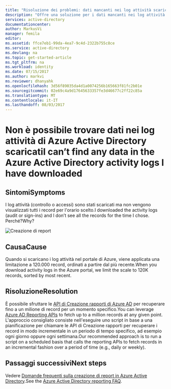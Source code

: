 ```yaml
---
title: "Risoluzione dei problemi: dati mancanti nei log attività scaricati di Azure Active Directory | Microsoft Docs"
description: "Offre una soluzione per i dati mancanti nei log attività scaricati di Azure Active Directory."
services: active-directory
documentationcenter: 
author: MarkusVi
manager: femila
editor: 
ms.assetid: ffce7eb1-99da-4ea7-9c4d-2322b755c8ce
ms.service: active-directory
ms.devlang: na
ms.topic: get-started-article
ms.tgt_pltfrm: na
ms.workload: identity
ms.date: 07/15/2017
ms.author: markvi
ms.reviewer: dhanyahk
ms.openlocfilehash: 3d56f89035da4d1a0074256b165663f81fc2b01e
ms.sourcegitcommit: 02e69c4a9d17645633357fe3d46677c2ff22c85a
ms.translationtype: MT
ms.contentlocale: it-IT
ms.lasthandoff: 08/03/2017
---
```

# <a name="i-cant-find-any-data-in-the-azure-active-directory-activity-logs-i-have-downloaded"></a><span data-ttu-id="08ae9-103">Non è possibile trovare dati nei log attività di Azure Active Directory scaricati</span><span class="sxs-lookup"><span data-stu-id="08ae9-103">I can’t find any data in the Azure Active Directory activity logs I have downloaded</span></span>


## <a name="symptoms"></a><span data-ttu-id="08ae9-104">Sintomi</span><span class="sxs-lookup"><span data-stu-id="08ae9-104">Symptoms</span></span>

<span data-ttu-id="08ae9-105">I log attività (controllo o accessi) sono stati scaricati ma non vengono visualizzati tutti i record per l'orario scelto.</span><span class="sxs-lookup"><span data-stu-id="08ae9-105">I downloaded the activity logs (audit or sign-ins) and I don’t see all the records for the time I chose.</span></span> <span data-ttu-id="08ae9-106">Perché?</span><span class="sxs-lookup"><span data-stu-id="08ae9-106">Why?</span></span> 

 ![Creazione di report](./media/active-directory-reporting-troubleshoot-missing-data-download/01.png)
 

## <a name="cause"></a><span data-ttu-id="08ae9-108">Causa</span><span class="sxs-lookup"><span data-stu-id="08ae9-108">Cause</span></span>

<span data-ttu-id="08ae9-109">Quando si scaricano i log attività nel portale di Azure, viene applicata una limitazione a 120.000 record, ordinati a partire dal più recente.</span><span class="sxs-lookup"><span data-stu-id="08ae9-109">When you download activity logs in the Azure portal, we limit the scale to 120K records, sorted by most recent.</span></span> 

## <a name="resolution"></a><span data-ttu-id="08ae9-110">Risoluzione</span><span class="sxs-lookup"><span data-stu-id="08ae9-110">Resolution</span></span>

<span data-ttu-id="08ae9-111">È possibile sfruttare le [API di Creazione rapporti di Azure AD](active-directory-reporting-api-getting-started.md) per recuperare fino a un milione di record per un momento specifico.</span><span class="sxs-lookup"><span data-stu-id="08ae9-111">You can leverage [Azure AD Reporting APIs](active-directory-reporting-api-getting-started.md) to fetch up to a million records at any given point.</span></span> <span data-ttu-id="08ae9-112">L'approccio consigliato consiste nell'eseguire uno script in base a una pianificazione per chiamare le API di Creazione rapporti per recuperare i record in modo incrementale in un periodo di tempo specifico, ad esempio ogni giorno oppure ogni settimana.</span><span class="sxs-lookup"><span data-stu-id="08ae9-112">Our recommended approach is to run a script on a scheduled basis that calls the reporting APIs to fetch records in an incremental fashion over a period of time (e.g., daily or weekly).</span></span>

## <a name="next-steps"></a><span data-ttu-id="08ae9-113">Passaggi successivi</span><span class="sxs-lookup"><span data-stu-id="08ae9-113">Next steps</span></span>
<span data-ttu-id="08ae9-114">Vedere [Domande frequenti sulla creazione di report in Azure Active Directory](active-directory-reporting-faq.md).</span><span class="sxs-lookup"><span data-stu-id="08ae9-114">See the [Azure Active Directory reporting FAQ](active-directory-reporting-faq.md).</span></span>

